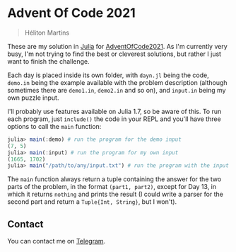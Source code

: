 # Advent Of Code 2021
>Héliton Martins

These are my solution in [Julia](https://julialang.org/) for [AdventOfCode2021](https://adventofcode.com/2021). As I'm currently very busy, I'm not trying to find the best or cleverest solutions, but rather I just want to finish the challenge.

Each day is placed inside its own folder, with `dayn.jl` being the code, `demo.in` being the example available with the problem description (although sometimes there are `demo1.in`, `demo2.in` and so on), and `input.in` being my own puzzle input.

I'll probably use features available on Julia 1.7, so be aware of this. To run each program, just `include()` the code in your REPL and you'll have three options to call the `main` function:

```julia
julia> main(:demo) # run the program for the demo input
(7, 5)
julia> main(:input) # run the program for my own input
(1665, 1702)
julia> main("/path/to/any/input.txt") # run the program with the input specified
```

The `main` function always return a tuple containing the answer for the two parts of the problem, in the format `(part1, part2)`, except for Day 13, in which it returns `nothing` and prints the result (I could write a parser for the second part and return a `Tuple{Int, String}`, but I won't).

## Contact
You can contact me on [Telegram](https://t.me/helitonmrf).